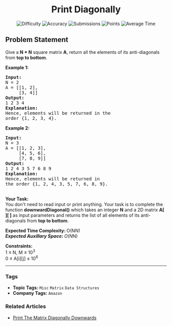 <h1 align="center">Print Diagonally</h1>

<p align="center">
  <img alt="Difficulty" title="Difficulty" src="https://custom-icon-badges.demolab.com/badge/Difficulty: Easy-1F222E?style=for-the-badge&logoColor=white&logo=fire"/>
  <img alt="Accuracy" title="Accuracy" src="https://custom-icon-badges.demolab.com/badge/Accuracy: 66.11%25-1F222E?style=for-the-badge&logoColor=white&logo=target"/>
  <img alt="Submissions" title="Submissions" src="https://custom-icon-badges.demolab.com/badge/Submissions: 40K+-1F222E?style=for-the-badge&logoColor=white&logo=repo"/>
  <img alt="Points" title="Points" src="https://custom-icon-badges.demolab.com/badge/Points: 2-1F222E?style=for-the-badge&logoColor=white&logo=award"/>
  <img alt="Average Time" title="Average Time" src="https://custom-icon-badges.demolab.com/badge/Average%20Time: 10m-1F222E?style=for-the-badge&logoColor=white&logo=clock"/>
</p>

## Problem Statement

Give a <b>N * N</b> square matrix <b>A</b>, return all the elements of its anti-diagonals from <b>top to bottom</b>. 

<b>Example 1:</b>

<pre><b>Input:</b> 
N = 2
A = [[1, 2],
     [3, 4]]
<b>Output:</b>
1 2 3 4
<b>Explanation:</b> 
<img src="https://media.geeksforgeeks.org/img-practice/ScreenShot2022-10-17at9-1665980852.png" alt="" title=""/>
Hence, elements will be returned in the 
order {1, 2, 3, 4}.
</pre>

<b>Example 2:</b>

<pre><b>Input: 
</b>N = 3 
A = [[1, 2, 3],
     [4, 5, 6],
     [7, 8, 9]]
<b>Output:</b> 
1 2 4 3 5 7 6 8 9
<b>Explanation:</b> 
<img src="https://media.geeksforgeeks.org/img-practice/ScreenShot2022-10-17at9-1665980941.png" alt="" title=""/>
Hence, elements will be returned in 
the order {1, 2, 4, 3, 5, 7, 6, 8, 9}.

</pre>

<b>Your Task:</b><br>
You don't need to read input or print anything. Your task is to complete the function <b>downwardDiagonal()</b> which takes an integer <b>N</b> and a 2D matrix <b>A[ ][ ]</b> as input parameters and returns the list of all elements of its anti-diagonals from <b>top to bottom</b>.

<b>Expected Time Complexity: </b>O(N*N)<br>
<b>Expected Auxillary Space: </b>O(N*N)

<b>Constraints:</b><br>
1 ≤ N, M ≤ 10<sup>3</sup><br>
0 ≤ A[i][j] ≤ 10<sup>6</sup>


<hr>

### Tags
- **Topic Tags:** `Misc` `Matrix` `Data Structures`
- **Company Tags:** `Amazon`

### Related Articles
- [Print The Matrix Diagonally Downwards](https://www.geeksforgeeks.org/print-the-matrix-diagonally-downwards/)
